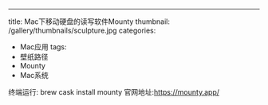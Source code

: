 ---
title: Mac下移动硬盘的读写软件Mounty
thumbnail: /gallery/thumbnails/sculpture.jpg
categories: 
- Mac应用
tags:
- 壁纸路径
- Mounty
- Mac系统

终端运行: brew cask install mounty
 官网地址:https://mounty.app/